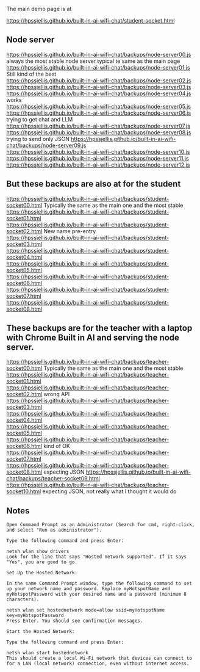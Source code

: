 
The main demo page is at 


https://hpssjellis.github.io/built-in-ai-wifi-chat/student-socket.html



## Node server

https://hpssjellis.github.io/built-in-ai-wifi-chat/backups/node-server00.js   always the most stable node server typical te same as the main page  
https://hpssjellis.github.io/built-in-ai-wifi-chat/backups/node-server01.js  Still kind of the best  
https://hpssjellis.github.io/built-in-ai-wifi-chat/backups/node-server02.js  
https://hpssjellis.github.io/built-in-ai-wifi-chat/backups/node-server03.js  
https://hpssjellis.github.io/built-in-ai-wifi-chat/backups/node-server04.js  works  
https://hpssjellis.github.io/built-in-ai-wifi-chat/backups/node-server05.js  
https://hpssjellis.github.io/built-in-ai-wifi-chat/backups/node-server06.js   trying to get chat and LLM   
https://hpssjellis.github.io/built-in-ai-wifi-chat/backups/node-server07.js  
https://hpssjellis.github.io/built-in-ai-wifi-chat/backups/node-server08.js  trying to send only JSON
https://hpssjellis.github.io/built-in-ai-wifi-chat/backups/node-server09.js    
https://hpssjellis.github.io/built-in-ai-wifi-chat/backups/node-server10.js    
https://hpssjellis.github.io/built-in-ai-wifi-chat/backups/node-server11.js    
https://hpssjellis.github.io/built-in-ai-wifi-chat/backups/node-server12.js      


## But these backups are also at for the student

https://hpssjellis.github.io/built-in-ai-wifi-chat/backups/student-socket00.html    Typically the same as the main one and the most stable  
https://hpssjellis.github.io/built-in-ai-wifi-chat/backups/student-socket01.html   
https://hpssjellis.github.io/built-in-ai-wifi-chat/backups/student-socket02.html    New name pre-entry  
https://hpssjellis.github.io/built-in-ai-wifi-chat/backups/student-socket03.html    
https://hpssjellis.github.io/built-in-ai-wifi-chat/backups/student-socket04.html    
https://hpssjellis.github.io/built-in-ai-wifi-chat/backups/student-socket05.html    
https://hpssjellis.github.io/built-in-ai-wifi-chat/backups/student-socket06.html    
https://hpssjellis.github.io/built-in-ai-wifi-chat/backups/student-socket07.html    
https://hpssjellis.github.io/built-in-ai-wifi-chat/backups/student-socket08.html    



## These backups are for the teacher with a laptop with Chrome Built in AI and serving the node server.

https://hpssjellis.github.io/built-in-ai-wifi-chat/backups/teacher-socket00.html    Typically the same as the main one and the most stable  
https://hpssjellis.github.io/built-in-ai-wifi-chat/backups/teacher-socket01.html   
https://hpssjellis.github.io/built-in-ai-wifi-chat/backups/teacher-socket02.html   wrong API  
https://hpssjellis.github.io/built-in-ai-wifi-chat/backups/teacher-socket03.html   
https://hpssjellis.github.io/built-in-ai-wifi-chat/backups/teacher-socket04.html  
https://hpssjellis.github.io/built-in-ai-wifi-chat/backups/teacher-socket05.html  
https://hpssjellis.github.io/built-in-ai-wifi-chat/backups/teacher-socket06.html kind of OK  
https://hpssjellis.github.io/built-in-ai-wifi-chat/backups/teacher-socket07.html  
https://hpssjellis.github.io/built-in-ai-wifi-chat/backups/teacher-socket08.html     expecting JSON
https://hpssjellis.github.io/built-in-ai-wifi-chat/backups/teacher-socket09.html     
https://hpssjellis.github.io/built-in-ai-wifi-chat/backups/teacher-socket10.html     expecting JSON, not really what I thought it would do





## Notes

```
Open Command Prompt as an Administrator (Search for cmd, right-click, and select "Run as administrator").

Type the following command and press Enter:

netsh wlan show drivers
Look for the line that says "Hosted network supported". If it says "Yes", you are good to go.

Set Up the Hosted Network:

In the same Command Prompt window, type the following command to set up your network name and password. Replace myHotspotName and myHotspotPassword with your desired name and a password (minimum 8 characters).

netsh wlan set hostednetwork mode=allow ssid=myHotspotName key=myHotspotPassword
Press Enter. You should see confirmation messages.

Start the Hosted Network:

Type the following command and press Enter:

netsh wlan start hostednetwork
This should create a local Wi-Fi network that devices can connect to for a LAN (local network) connection, even without internet access.

```

